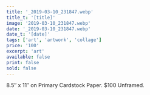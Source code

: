 ```yaml
---
title: '_2019-03-10_231847.webp'
title_t: '[title]'
image: '2019-03-10_231847.webp'
date: '_2019-03-10_231847.webp'
date_t: '[date]'
tags: ['art', 'artwork', 'collage']
price: '100'
excerpt: 'art'
available: false
print: false
sold: false
---
```



8.5″ x 11″ on Primary Cardstock Paper.
$100 Unframed.
